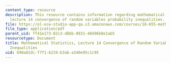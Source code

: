 ```yaml
---
content_type: resource
description: This resource contains information regarding mathematical statistics,
  lecture 14 convergence of random variables probability inequalities.
file: https://ol-ocw-studio-app-qa.s3.amazonaws.com/courses/18-655-mathematical-statistics-spring-2016/690a82dcf7f16219b3aba340e95c1c95_MIT18_655S16_LecNote14.pdf
file_type: application/pdf
parent_uid: ff41e173-82c3-d8bb-8931-48496b8e1ab5
resourcetype: Document
title: Mathematical Statistics, Lecture 14 Convergence of Random Variables Probability
  Inequalities
uid: 690a82dc-f7f1-6219-b3ab-a340e95c1c95
---
```

